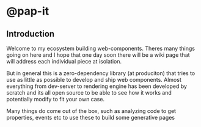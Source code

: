 # @pap-it

## Introduction

Welcome to my ecosystem building web-components. Theres many things going on here and I hope that one day soon there will be a wiki page that will address each individual piece at isolation.

But in general this is a zero-dependency library (at produciton) that tries to use as little as possible to develop and ship web components. Almost everything from dev-server to rendering engine has been developed by scratch and its all open source to be able to see how it works and potentially modify to fit your own case.

Many things do come out of the box, such as analyzing code to get properties, events etc to use these to build some generative pages
